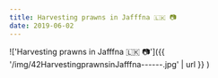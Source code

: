 ```yaml
---
title: Harvesting prawns in Jafffna 🇱🇰 📷
date: 2019-06-02
---
```


!['Harvesting prawns in Jafffna 🇱🇰 📷']({{ '/img/42HarvestingprawnsinJafffna------.jpg' | url }} )
<br>
